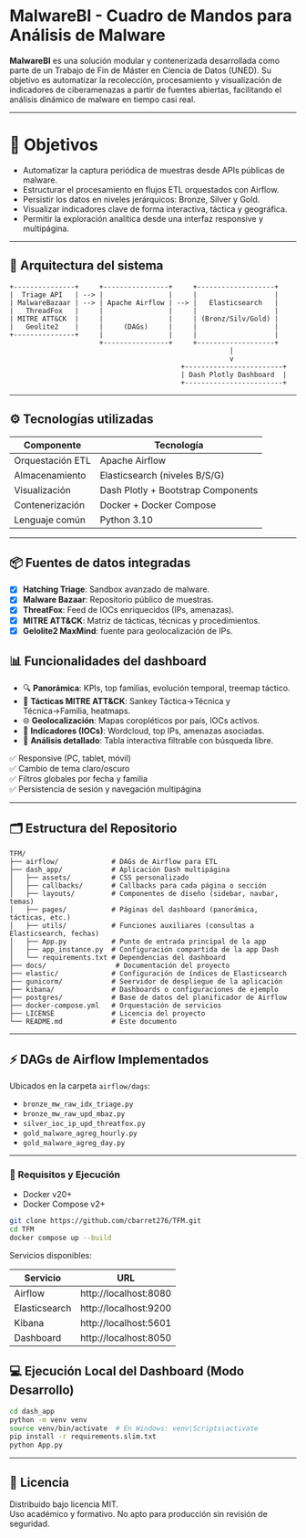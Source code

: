 # MalwareBI - Cuadro de Mandos para Análisis de Malware

**MalwareBI** es una solución modular y contenerizada desarrollada como parte de un Trabajo de Fin de Máster en Ciencia de Datos (UNED). Su objetivo es automatizar la recolección, procesamiento y visualización de indicadores de ciberamenazas a partir de fuentes abiertas, facilitando el análisis dinámico de malware en tiempo casi real.


---

# 🎯 Objetivos

- Automatizar la captura periódica de muestras desde APIs públicas de malware.
- Estructurar el procesamiento en flujos ETL orquestados con Airflow.
- Persistir los datos en niveles jerárquicos: Bronze, Silver y Gold.
- Visualizar indicadores clave de forma interactiva, táctica y geográfica.
- Permitir la exploración analítica desde una interfaz responsive y multipágina.


---

## 🧱 Arquitectura del sistema

```plaintext
+---------------+     +----------------+     +-------------------+
|  Triage API   | --> |                |     |                   |
| MalwareBazaar | --> | Apache Airflow | --> |   Elasticsearch   |
|   ThreadFox   |     |                |     |                   |
| MITRE ATT&CK  |     |                |     | (Bronz/Silv/Gold) |
|   Geolite2    |     |     (DAGs)     |     |                   |
+---------------+     |                |     |                   |
                      +----------------+     +-------------------+
                                                      |
                                                      v
                                          +------------------------+
                                          | Dash Plotly Dashboard  |
                                          +------------------------+
```

---

## ⚙️ Tecnologías utilizadas

| Componente        | Tecnología                         |
|-------------------|------------------------------------|
| Orquestación ETL  | Apache Airflow                     |
| Almacenamiento    | Elasticsearch (niveles B/S/G)      |
| Visualización     | Dash Plotly + Bootstrap Components |
| Contenerización   | Docker + Docker Compose            |
| Lenguaje común    | Python 3.10                


---

## 📦 Fuentes de datos integradas

- [x] **Hatching Triage**: Sandbox avanzado de malware.
- [x] **Malware Bazaar**: Repositorio público de muestras.
- [x] **ThreatFox**: Feed de IOCs enriquecidos (IPs, amenazas).
- [x] **MITRE ATT&CK**: Matriz de tácticas, técnicas y procedimientos.
- [x] **Gelolite2 MaxMind**: fuente para geolocalización de IPs.

## 📊 Funcionalidades del dashboard

- 🔍 **Panorámica**: KPIs, top familias, evolución temporal, treemap táctico.
- 🧠 **Tácticas MITRE ATT&CK**: Sankey Táctica→Técnica y Técnica→Familia, heatmaps.
- 🌐 **Geolocalización**: Mapas coropléticos por país, IOCs activos.
- 🧩 **Indicadores (IOCs)**: Wordcloud, top IPs, amenazas asociadas.
- 🧾 **Análisis detallado**: Tabla interactiva filtrable con búsqueda libre.

✅ Responsive (PC, tablet, móvil)  
✅ Cambio de tema claro/oscuro  
✅ Filtros globales por fecha y familia  
✅ Persistencia de sesión y navegación multipágina

---

## 🗂️ Estructura del Repositorio

```plaintext
TFM/
├── airflow/             # DAGs de Airflow para ETL
├── dash_app/            # Aplicación Dash multipágina
│   ├── assets/          # CSS personalizado
│   ├── callbacks/       # Callbacks para cada página o sección
│   ├── layouts/         # Componentes de diseño (sidebar, navbar, temas)
│   ├── pages/           # Páginas del dashboard (panorámica, tácticas, etc.)
│   ├── utils/           # Funciones auxiliares (consultas a Elasticsearch, fechas)
│   ├── App.py           # Punto de entrada principal de la app
│   ├── app_instance.py  # Configuración compartida de la app Dash
│   └── requirements.txt # Dependencias del dashboard
├── docs/                 # Documentación del proyecto
├── elastic/             # Configuración de índices de Elasticsearch
├── gunicorm/            # Seervidor de despliegue de la aplicación
├── kibana/              # Dashboards o configuraciones de ejemplo
├── postgres/            # Base de datos del planificador de Airflow
├── docker-compose.yml   # Orquestación de servicios
├── LICENSE              # Licencia del proyecto
└── README.md            # Este documento
```

---

## ⚡ DAGs de Airflow Implementados

Ubicados en la carpeta `airflow/dags`:

- `bronze_mw_raw_idx_triage.py`
- `bronze_mw_raw_upd_mbaz.py`
- `silver_ioc_ip_upd_threatfox.py`
- `gold_malware_agreg_hourly.py`
- `gold_malware_agreg_day.py`

---

### 🐳 Requisitos y Ejecución

- Docker v20+
- Docker Compose v2+

```bash
git clone https://github.com/cbarret276/TFM.git
cd TFM
docker compose up --build
```

Servicios disponibles:

| Servicio     | URL                          |
|--------------|------------------------------|
| Airflow      | http://localhost:8080        |
| Elasticsearch| http://localhost:9200        |
| Kibana       | http://localhost:5601        |
| Dashboard    | http://localhost:8050        |




## 💻 Ejecución Local del Dashboard (Modo Desarrollo)

```bash
cd dash_app
python -m venv venv
source venv/bin/activate  # En Windows: venv\Scripts\activate
pip install -r requirements.slim.txt
python App.py
```

---


## 📄 Licencia

Distribuido bajo licencia MIT.  
Uso académico y formativo. No apto para producción sin revisión de seguridad.

